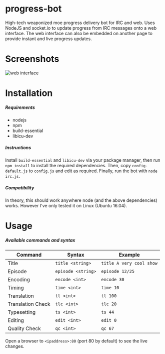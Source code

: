 # progress-bot
High-tech weaponized moe progress delivery bot for IRC and web. Uses NodeJS and socket.io to update progress from IRC messages onto a web interface. The web interface can also be embedded on another page to provide instant and live progress updates.

# Screenshots
![web interface](http://i.imgur.com/nKWdaGL.gif)

# Installation
##### Requirements
* nodejs
* npm
* build-essential
* libicu-dev

##### Instructions
Install `build-essential` and `libicu-dev` via your package manager, then run `npm install` to install the required dependencies. Then, copy `config-default.js` to `config.js` and edit as required. Finally, run the bot with `node irc.js`.

##### Compatibility
In theory, this should work anywhere node (and the above dependencies) works. However I've only tested it on Linux (Ubuntu 16.04).

# Usage
##### Available commands and syntax


| Command       | Syntax             | Example                  |
| ------------- | -----------------  | ------------------------ |
| Title         | `title <string>`   | `title A very cool show` |
| Episode       | `episode <string>` | `episode 12/25`          |
| Encoding      | `encode <int>`     | `encode 30`              |
| Timing        | `time <int>`       | `time 10`                |
| Translation   | `tl <int>`         | `tl 100`                 |
| Translation Check | `tlc <int>`    | `tlc 20`                 |
| Typesetting   | `ts <int>`         | `ts 44`                  |
| Editing       | `edit <int>`       | `edit 0`                 |
| Quality Check | `qc <int>`         | `qc 67`                  |

Open a browser to `<ipaddress>:80` (port 80 by default) to see the live changes.